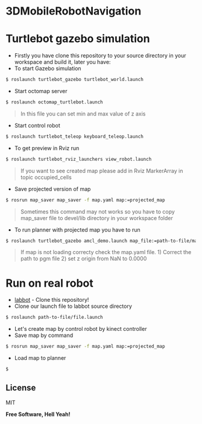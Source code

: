 # 3DMobileRobotNavigation

# Turtlebot gazebo simulation
- Firstly you have clone this repository to your source directory in your workspace and build it, later you have:
- To start Gazebo simulation
 ```sh
$ roslaunch turtlebot_gazebo turtlebot_world.launch
```
  - Start octomap server
  ```sh
$ roslaunch octomap_turtlebot.launch
```
> In this file you can set min and max value of z axis
  - Start control robot
  ```sh
$ roslaunch turtlebot_teleop keyboard_teleop.launch
```
  - To get preview in Rviz run 
  ```sh
$ roslaunch turtlebot_rviz_launchers view_robot.launch
```
> If you want to see created map please add in Rviz MarkerArray in topic occupied_cells

  - Save projected version of map
  ```sh
$ rosrun map_saver map_saver -f map.yaml map:=projected_map
```
> Sometimes this command may not works so you have to copy map_saver file to devel/lib directory in your workspace folder

- To run planner with projected map you have to run 
 ```sh
$ roslaunch turtlebot_gazebo amcl_demo.launch map_file:=path-to-file/map.yaml
```

> If map is not loading correcty check the map.yaml file. 1) Correct the path to pgm file 2) set z origin from NaN to 0.0000

# Run on real robot 

* [labbot] - Clone this repository!
* Clone our launch file to labbot source directory 
 ```sh
$ roslaunch path-to-file/file.launch
```
* Let's create map by control robot by kinect controller
* Save map by command 
 ```sh
$ rosrun map_saver map_saver -f map.yaml map:=projected_map
```

* Load map to planner 
```sh
$ 
```


License
----

MIT


**Free Software, Hell Yeah!**


   [labbot]: <https://github.com/PUTvision/ROS-labbot>
  
